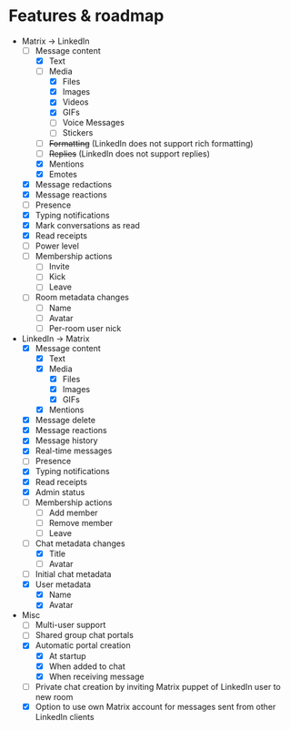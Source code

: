 # Features & roadmap

* Matrix → LinkedIn
  * [ ] Message content
    * [x] Text
    * [ ] Media
      * [x] Files
      * [x] Images
      * [x] Videos
      * [x] GIFs
      * [ ] Voice Messages
      * [ ] Stickers
    * [ ] ~~Formatting~~ (LinkedIn does not support rich formatting)
    * [ ] ~~Replies~~ (LinkedIn does not support replies)
    * [x] Mentions
    * [x] Emotes
  * [x] Message redactions
  * [x] Message reactions
  * [ ] Presence
  * [x] Typing notifications
  * [x] Mark conversations as read
  * [x] Read receipts
  * [ ] Power level
  * [ ] Membership actions
    * [ ] Invite
    * [ ] Kick
    * [ ] Leave
  * [ ] Room metadata changes
    * [ ] Name
    * [ ] Avatar
    * [ ] Per-room user nick
* LinkedIn → Matrix
  * [x] Message content
    * [x] Text
    * [x] Media
      * [x] Files
      * [x] Images
      * [x] GIFs
    * [x] Mentions
  * [x] Message delete
  * [x] Message reactions
  * [x] Message history
  * [x] Real-time messages
  * [ ] Presence
  * [x] Typing notifications
  * [x] Read receipts
  * [x] Admin status
  * [ ] Membership actions
    * [ ] Add member
    * [ ] Remove member
    * [ ] Leave
  * [ ] Chat metadata changes
    * [x] Title
    * [ ] Avatar
  * [ ] Initial chat metadata
  * [x] User metadata
    * [x] Name
    * [x] Avatar
* Misc
  * [ ] Multi-user support
  * [ ] Shared group chat portals
  * [x] Automatic portal creation
    * [x] At startup
    * [x] When added to chat
    * [x] When receiving message
  * [ ] Private chat creation by inviting Matrix puppet of LinkedIn user to new room
  * [x] Option to use own Matrix account for messages sent from other LinkedIn clients
